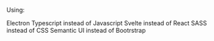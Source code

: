Using:

Electron
Typescript instead of Javascript
Svelte instead of React
SASS instead of CSS
Semantic UI instead of Bootrstrap